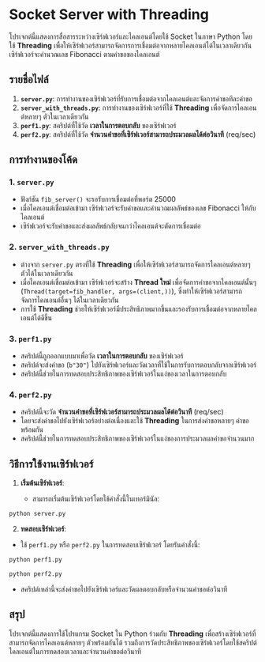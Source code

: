 

# Socket Server with Threading

โปรเจกต์นี้แสดงการสื่อสารระหว่างเซิร์ฟเวอร์และไคลเอนต์โดยใช้ Socket ในภาษา Python โดยใช้ **Threading** เพื่อให้เซิร์ฟเวอร์สามารถจัดการการเชื่อมต่อจากหลายไคลเอนต์ได้ในเวลาเดียวกัน เซิร์ฟเวอร์จะคำนวณเลข Fibonacci ตามคำขอของไคลเอนต์

## รายชื่อไฟล์

1.  **`server.py`**: การทำงานของเซิร์ฟเวอร์ที่รับการเชื่อมต่อจากไคลเอนต์และจัดการคำขอทีละคำขอ
2.  **`server_with_threads.py`**: การทำงานของเซิร์ฟเวอร์ที่ใช้ **Threading** เพื่อจัดการไคลเอนต์หลายๆ ตัวในเวลาเดียวกัน
3.  **`perf1.py`**: สคริปต์ที่ใช้วัด **เวลาในการตอบกลับ** ของเซิร์ฟเวอร์
4.  **`perf2.py`**: สคริปต์ที่ใช้วัด **จำนวนคำขอที่เซิร์ฟเวอร์สามารถประมวลผลได้ต่อวินาที** (req/sec)

## การทำงานของโค้ด

### 1. `server.py`

-   ฟังก์ชัน `fib_server()` จะรอรับการเชื่อมต่อที่พอร์ต 25000
-   เมื่อไคลเอนต์เชื่อมต่อเข้ามา เซิร์ฟเวอร์จะรับคำขอและคำนวณผลลัพธ์ของเลข Fibonacci ให้กับไคลเอนต์
-   เซิร์ฟเวอร์จะรับคำขอและส่งผลลัพธ์กลับจนกว่าไคลเอนต์จะตัดการเชื่อมต่อ

### 2. `server_with_threads.py`

-   ต่างจาก `server.py` ตรงที่ใช้ **Threading** เพื่อให้เซิร์ฟเวอร์สามารถจัดการไคลเอนต์หลายๆ ตัวได้ในเวลาเดียวกัน
-   เมื่อไคลเอนต์เชื่อมต่อเข้ามา เซิร์ฟเวอร์จะสร้าง **Thread ใหม่** เพื่อจัดการคำขอจากไคลเอนต์นั้นๆ (`Thread(target=fib_handler, args=(client,))`), ซึ่งทำให้เซิร์ฟเวอร์สามารถจัดการไคลเอนต์อื่นๆ ได้ในเวลาเดียวกัน
-   การใช้ **Threading** ช่วยให้เซิร์ฟเวอร์มีประสิทธิภาพมากขึ้นและรองรับการเชื่อมต่อจากหลายไคลเอนต์ได้ดีขึ้น

### 3. `perf1.py`

-   สคริปต์นี้ถูกออกแบบมาเพื่อวัด **เวลาในการตอบกลับ** ของเซิร์ฟเวอร์
-   สคริปต์จะส่งคำขอ (`b"30"`) ไปยังเซิร์ฟเวอร์และวัดเวลาที่ใช้ในการรับการตอบกลับจากเซิร์ฟเวอร์
-   สคริปต์นี้ช่วยในการทดสอบประสิทธิภาพของเซิร์ฟเวอร์ในแง่ของเวลาในการตอบกลับ

### 4. `perf2.py`

-   สคริปต์นี้จะวัด **จำนวนคำขอที่เซิร์ฟเวอร์สามารถประมวลผลได้ต่อวินาที** (req/sec)
-   โดยจะส่งคำขอไปยังเซิร์ฟเวอร์อย่างต่อเนื่องและใช้ **Threading** ในการส่งคำขอหลายๆ คำขอพร้อมกัน
-   สคริปต์นี้ช่วยในการทดสอบประสิทธิภาพของเซิร์ฟเวอร์ในแง่ของการประมวลผลคำขอจำนวนมาก
## วิธีการใช้งานเซิร์ฟเวอร์

1.  **เริ่มต้นเซิร์ฟเวอร์**:
    
    -   สามารถเริ่มต้นเซิร์ฟเวอร์โดยใช้คำสั่งนี้ในเทอร์มินัล:
```bash
python server.py
```
2. **ทดสอบเซิร์ฟเวอร์**:

-   ใช้ `perf1.py` หรือ `perf2.py` ในการทดสอบเซิร์ฟเวอร์ โดยรันคำสั่งนี้:
```bash
python perf1.py
```
```bash
python perf2.py
```
- สคริปต์เหล่านี้จะส่งคำขอไปยังเซิร์ฟเวอร์และวัดผลตอบกลับหรือจำนวนคำขอต่อวินาที
## สรุป

โปรเจกต์นี้แสดงการใช้โปรแกรม Socket ใน Python ร่วมกับ **Threading** เพื่อสร้างเซิร์ฟเวอร์ที่สามารถจัดการไคลเอนต์หลายๆ ตัวพร้อมกันได้ รวมถึงการวัดประสิทธิภาพของเซิร์ฟเวอร์โดยใช้สคริปต์ไคลเอนต์ในการทดสอบเวลาและจำนวนคำขอต่อวินาที

